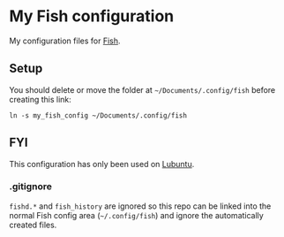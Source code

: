 # My Fish configuration

My configuration files for [Fish](http://fishshell.com/).


## Setup

You should delete or move the folder at `~/Documents/.config/fish`
before creating this link:

	ln -s my_fish_config ~/Documents/.config/fish


## FYI

This configuration has only been used on [Lubuntu](http://lubuntu.net/).


### .gitignore

`fishd.*` and `fish_history` are ignored so this repo can be linked into 
the normal Fish config area (`~/.config/fish`) and ignore the
automatically created files.
